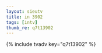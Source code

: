```yaml
--- 
layout: sieutv
title: in 3902
tags: [intv]
thumb_re: q7t13902
---
```

{% include tvadv key="q7t13902" %} 
